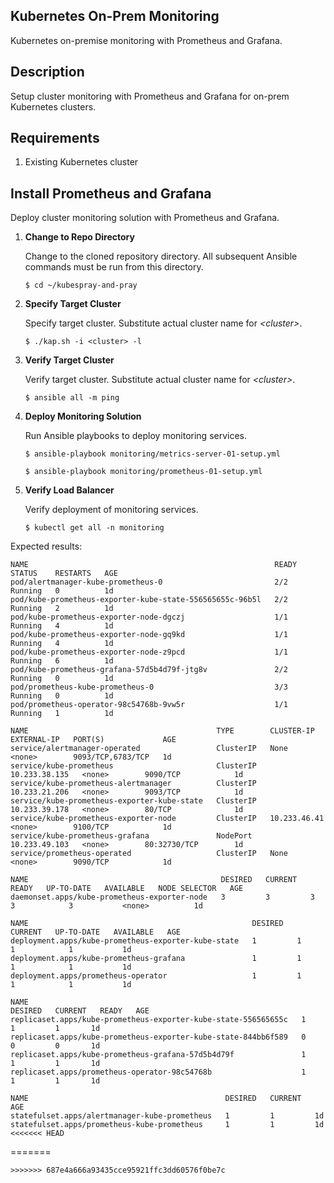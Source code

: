## Kubernetes On-Prem Monitoring ##

Kubernetes on-premise monitoring with Prometheus and Grafana.

## Description ##

Setup cluster monitoring with Prometheus and Grafana for on-prem Kubernetes clusters.

## Requirements ##

1. Existing Kubernetes cluster 

## Install Prometheus and Grafana ##

Deploy cluster monitoring solution with Prometheus and Grafana.  

1. __Change to Repo Directory__

    Change to the cloned repository directory.  All subsequent Ansible commands must be run from this directory. 

   `$ cd ~/kubespray-and-pray`  

2. __Specify Target Cluster__

   Specify target cluster. Substitute actual cluster name for _\<cluster\>_. 

   `$ ./kap.sh -i <cluster> -l`  

3. __Verify Target Cluster__

   Verify target cluster. Substitute actual cluster name for _\<cluster\>_. 

   `$ ansible all -m ping`  

5. __Deploy Monitoring Solution__

    Run Ansible playbooks to deploy monitoring services.

   `$ ansible-playbook monitoring/metrics-server-01-setup.yml`  

   `$ ansible-playbook monitoring/prometheus-01-setup.yml`  

6. __Verify Load Balancer__

    Verify deployment of monitoring services.

   `$ kubectl get all -n monitoring`  

Expected results:
```
NAME                                                       READY   STATUS    RESTARTS   AGE
pod/alertmanager-kube-prometheus-0                         2/2     Running   0          1d
pod/kube-prometheus-exporter-kube-state-556565655c-96b5l   2/2     Running   2          1d
pod/kube-prometheus-exporter-node-dgczj                    1/1     Running   4          1d
pod/kube-prometheus-exporter-node-gq9kd                    1/1     Running   4          1d
pod/kube-prometheus-exporter-node-z9pcd                    1/1     Running   6          1d
pod/kube-prometheus-grafana-57d5b4d79f-jtg8v               2/2     Running   0          1d
pod/prometheus-kube-prometheus-0                           3/3     Running   0          1d
pod/prometheus-operator-98c54768b-9vw5r                    1/1     Running   1          1d

NAME                                          TYPE        CLUSTER-IP      EXTERNAL-IP   PORT(S)             AGE
service/alertmanager-operated                 ClusterIP   None            <none>        9093/TCP,6783/TCP   1d
service/kube-prometheus                       ClusterIP   10.233.38.135   <none>        9090/TCP            1d
service/kube-prometheus-alertmanager          ClusterIP   10.233.21.206   <none>        9093/TCP            1d
service/kube-prometheus-exporter-kube-state   ClusterIP   10.233.39.178   <none>        80/TCP              1d
service/kube-prometheus-exporter-node         ClusterIP   10.233.46.41    <none>        9100/TCP            1d
service/kube-prometheus-grafana               NodePort    10.233.49.103   <none>        80:32730/TCP        1d
service/prometheus-operated                   ClusterIP   None            <none>        9090/TCP            1d

NAME                                           DESIRED   CURRENT   READY   UP-TO-DATE   AVAILABLE   NODE SELECTOR   AGE
daemonset.apps/kube-prometheus-exporter-node   3         3         3       3            3           <none>          1d

NAME                                                  DESIRED   CURRENT   UP-TO-DATE   AVAILABLE   AGE
deployment.apps/kube-prometheus-exporter-kube-state   1         1         1            1           1d
deployment.apps/kube-prometheus-grafana               1         1         1            1           1d
deployment.apps/prometheus-operator                   1         1         1            1           1d

NAME                                                             DESIRED   CURRENT   READY   AGE
replicaset.apps/kube-prometheus-exporter-kube-state-556565655c   1         1         1       1d
replicaset.apps/kube-prometheus-exporter-kube-state-844bb6f589   0         0         0       1d
replicaset.apps/kube-prometheus-grafana-57d5b4d79f               1         1         1       1d
replicaset.apps/prometheus-operator-98c54768b                    1         1         1       1d

NAME                                            DESIRED   CURRENT   AGE
statefulset.apps/alertmanager-kube-prometheus   1         1         1d
statefulset.apps/prometheus-kube-prometheus     1         1         1d
<<<<<<< HEAD
```
=======
```
>>>>>>> 687e4a666a93435cce95921ffc3dd60576f0be7c

